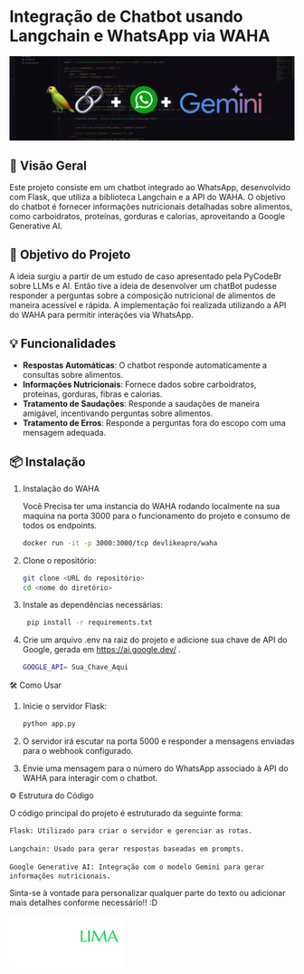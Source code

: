 # Integração de Chatbot usando Langchain e WhatsApp via WAHA

<img src="markdown/ProjetoLangChain.png">

## 🚀 Visão Geral

Este projeto consiste em um chatbot integrado ao WhatsApp, desenvolvido com Flask, que utiliza a biblioteca Langchain e a API do WAHA. O objetivo do chatbot é fornecer informações nutricionais detalhadas sobre alimentos, como carboidratos, proteínas, gorduras e calorias, aproveitando a Google Generative AI.

## 🎯 Objetivo do Projeto

A ideia surgiu a partir de um estudo de caso apresentado pela PyCodeBr sobre LLMs e AI.
Então tive a ideia de desenvolver um chatBot pudesse responder a perguntas sobre a composição nutricional de alimentos de maneira acessível e rápida. A implementação foi realizada utilizando a API do WAHA para permitir interações via WhatsApp.

## 💡 Funcionalidades

- **Respostas Automáticas**: O chatbot responde automaticamente a consultas sobre alimentos.
- **Informações Nutricionais**: Fornece dados sobre carboidratos, proteínas, gorduras, fibras e calorias.
- **Tratamento de Saudações**: Responde a saudações de maneira amigável, incentivando perguntas sobre alimentos.
- **Tratamento de Erros**: Responde a perguntas fora do escopo com uma mensagem adequada.

## 📦 Instalação

1. Instalação do WAHA

    Você Precisa ter uma instancia do WAHA rodando localmente na sua maquina na porta 3000 para o funcionamento do projeto e consumo de todos os endpoints.

    ```bash
    docker run -it -p 3000:3000/tcp devlikeapro/waha
    ```


2. Clone o repositório:

   ```bash
   git clone <URL do repositório>
   cd <nome do diretório>
   ```


3. Instale as dependências necessárias:

   ```bash
    pip install -r requirements.txt
   ```


4. Crie um arquivo .env na raiz do projeto e adicione sua chave de API do Google, gerada em https://ai.google.dev/ .


    ```bash
    GOOGLE_API= Sua_Chave_Aqui
    ```


🛠️ Como Usar

 1. Inicie o servidor Flask:

    ```bash
    python app.py
    ```


2. O servidor irá escutar na porta 5000 e responder a mensagens enviadas para o webhook configurado.

3. Envie uma mensagem para o número do WhatsApp associado à API do WAHA para interagir com o chatbot.

⚙️ Estrutura do Código

O código principal do projeto é estruturado da seguinte forma:

    Flask: Utilizado para criar o servidor e gerenciar as rotas.

    Langchain: Usado para gerar respostas baseadas em prompts.

    Google Generative AI: Integração com o modelo Gemini para gerar informações nutricionais.



Sinta-se à vontade para personalizar qualquer parte do texto ou adicionar mais detalhes conforme necessário!! :D

<img src="markdown/logoIuri.svg" width="200">